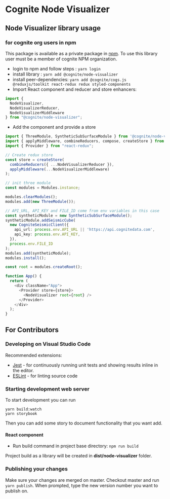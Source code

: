# Cognite Node Visualizer

## Node Visualizer library usage

### for cognite org users in npm

This package is available as a private package in [npm](https://www.npmjs.com/package/@cognite/node-visualizer).
To use this library user must be a member of cognite NPM organization.

- login to npm and follow steps : `yarn login`
- install library : `yarn add @cognite/node-visualizer`
- install peer-dependencies: `yarn add @cognite/cogs.js @reduxjs/toolkit react-redux redux styled-components`
- Import React component and reducer and store enhancers:

```javascript
import {
  NodeVisualizer,
  NodeVisualizerReducer,
  NodeVisualizerMiddleware
} from "@cognite/node-visualizer";
```

- Add the component and provide a store

```typescript jsx
import { ThreeModule, SyntheticSubSurfaceModule } from '@cognite/node-visualizer';
import { applyMiddleware, combineReducers, compose, createStore } from "redux";
import { Provider } from "react-redux";

// Create redux store
const store = createStore(
  combineReducers({ ...NodeVisualizerReducer }),
  applyMiddleware(...NodeVisualizerMiddleware)
);

// init three module
const modules = Modules.instance;

modules.clearModules();
modules.add(new ThreeModule());

// API_URL, API_KEY and FILE_ID come from env variables in this case
const syntheticModule = new SyntheticSubSurfaceModule();
syntheticModule.addSeismicCube(
  new CogniteSeismicClient({
    api_url: process.env.API_URL || 'https://api.cognitedata.com',
    api_key: process.env.API_KEY,
  }),
  process.env.FILE_ID
);
modules.add(syntheticModule);
modules.install();

const root = modules.createRoot();

function App() {
  return (
    <div className="App">
      <Provider store={store}>
        <NodeVisualizer root={root} />
      </Provider>
    </div>
  );
}
```

## For Contributors

### Developing on Visual Studio Code

Recommended extensions:

- [Jest](https://marketplace.visualstudio.com/items?itemName=Orta.vscode-jest) - for continuously running unit tests and showing results inline in the editor.
- [ESLint](https://marketplace.visualstudio.com/items?itemName=dbaeumer.vscode-eslint) - for linting source code

### Starting development web server

To start development you can run
```
yarn build:watch
yarn storybook
```
Then you can add some story to document functionality that you want add.

#### React component

- Run build command in project base directory: `npm run build`

Project build as a library will be created in **dist/node-visualizer** folder.


### Publishing your changes

Make sure your changes are merged on master. Checkout master and run `yarn publish`.
When prompted, type the new version number you want to publish on.
